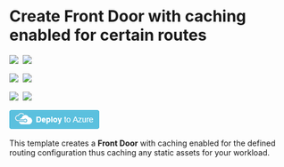 # Create Front Door with caching enabled for certain routes

<IMG SRC="https://azbotstorage.blob.core.windows.net/badges/201-front-door-create-caching/PublicLastTestDate.svg" />&nbsp;
<IMG SRC="https://azbotstorage.blob.core.windows.net/badges/201-front-door-create-caching/PublicDeployment.svg" />&nbsp;

<IMG SRC="https://azbotstorage.blob.core.windows.net/badges/201-front-door-create-caching/FairfaxLastTestDate.svg" />&nbsp;
<IMG SRC="https://azbotstorage.blob.core.windows.net/badges/201-front-door-create-caching/FairfaxDeployment.svg" />&nbsp;

<IMG SRC="https://azbotstorage.blob.core.windows.net/badges/201-front-door-create-caching/BestPracticeResult.svg" />&nbsp;
<IMG SRC="https://azbotstorage.blob.core.windows.net/badges/201-front-door-create-caching/CredScanResult.svg" />&nbsp;

<a href="https://portal.azure.com/#create/Microsoft.Template/uri/https%3A%2F%2Fraw.githubusercontent.com%2FAzure%2Fazure-quickstart-templates%2Fmaster%2F201-front-door-create-caching%2Fazuredeploy.json" target="_blank">
    <img src="https://raw.githubusercontent.com/Azure/azure-quickstart-templates/master/1-CONTRIBUTION-GUIDE/images/deploytoazure.png"/>
</a>

This template creates a **Front Door** with caching enabled for the defined routing configuration thus caching any static assets for your workload.
